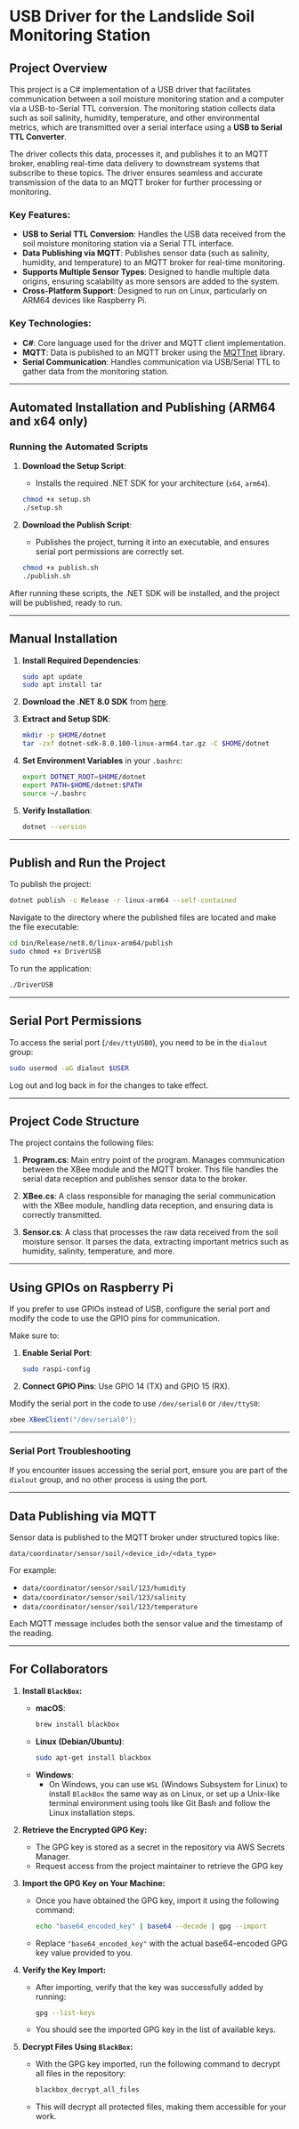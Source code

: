 # USB Driver for the Landslide Soil Monitoring Station

## Project Overview

This project is a C# implementation of a USB driver that facilitates communication between a soil moisture monitoring station and a computer via a USB-to-Serial TTL conversion. The monitoring station collects data such as soil salinity, humidity, temperature, and other environmental metrics, which are transmitted over a serial interface using a **USB to Serial TTL Converter**.

The driver collects this data, processes it, and publishes it to an MQTT broker, enabling real-time data delivery to downstream systems that subscribe to these topics. The driver ensures seamless and accurate transmission of the data to an MQTT broker for further processing or monitoring.

### Key Features:
- **USB to Serial TTL Conversion**: Handles the USB data received from the soil moisture monitoring station via a Serial TTL interface.
- **Data Publishing via MQTT**: Publishes sensor data (such as salinity, humidity, and temperature) to an MQTT broker for real-time monitoring.
- **Supports Multiple Sensor Types**: Designed to handle multiple data origins, ensuring scalability as more sensors are added to the system.
- **Cross-Platform Support**: Designed to run on Linux, particularly on ARM64 devices like Raspberry Pi.

### Key Technologies:
- **C#**: Core language used for the driver and MQTT client implementation.
- **MQTT**: Data is published to an MQTT broker using the [MQTTnet](https://github.com/dotnet/MQTTnet) library.
- **Serial Communication**: Handles communication via USB/Serial TTL to gather data from the monitoring station.

---

## Automated Installation and Publishing (ARM64 and x64 only)

### Running the Automated Scripts

1. **Download the Setup Script**:
   - Installs the required .NET SDK for your architecture (`x64`, `arm64`).
   
   ```bash
   chmod +x setup.sh
   ./setup.sh
   ```

2. **Download the Publish Script**:
   - Publishes the project, turning it into an executable, and ensures serial port permissions are correctly set.
   
   ```bash
   chmod +x publish.sh
   ./publish.sh
   ```

After running these scripts, the .NET SDK will be installed, and the project will be published, ready to run.

---

## Manual Installation

1. **Install Required Dependencies**:
   ```bash
   sudo apt update
   sudo apt install tar
   ```

2. **Download the .NET 8.0 SDK** from [here](https://dotnet.microsoft.com/en-us/download/dotnet/8.0).

3. **Extract and Setup SDK**:
   ```bash
   mkdir -p $HOME/dotnet
   tar -zxf dotnet-sdk-8.0.100-linux-arm64.tar.gz -C $HOME/dotnet
   ```

4. **Set Environment Variables** in your `.bashrc`:
   ```bash
   export DOTNET_ROOT=$HOME/dotnet
   export PATH=$HOME/dotnet:$PATH
   source ~/.bashrc
   ```

5. **Verify Installation**:
   ```bash
   dotnet --version
   ```

---

## Publish and Run the Project

To publish the project:
```bash
dotnet publish -c Release -r linux-arm64 --self-contained
```

Navigate to the directory where the published files are located and make the file executable:
```bash
cd bin/Release/net8.0/linux-arm64/publish
sudo chmod +x DriverUSB
```

To run the application:
```bash
./DriverUSB
```

---

## Serial Port Permissions

To access the serial port (`/dev/ttyUSB0`), you need to be in the `dialout` group:
```bash
sudo usermod -aG dialout $USER
```

Log out and log back in for the changes to take effect.

---

## Project Code Structure

The project contains the following files:

1. **Program.cs**: Main entry point of the program. Manages communication between the XBee module and the MQTT broker. This file handles the serial data reception and publishes sensor data to the broker.
   
2. **XBee.cs**: A class responsible for managing the serial communication with the XBee module, handling data reception, and ensuring data is correctly transmitted. 

3. **Sensor.cs**: A class that processes the raw data received from the soil moisture sensor. It parses the data, extracting important metrics such as humidity, salinity, temperature, and more.

---

## Using GPIOs on Raspberry Pi

If you prefer to use GPIOs instead of USB, configure the serial port and modify the code to use the GPIO pins for communication. 

Make sure to:
1. **Enable Serial Port**: 
   ```bash
   sudo raspi-config
   ```

2. **Connect GPIO Pins**: Use GPIO 14 (TX) and GPIO 15 (RX).

Modify the serial port in the code to use `/dev/serial0` or `/dev/ttyS0`:
```csharp
xbee.XBeeClient("/dev/serial0");
```

---

### Serial Port Troubleshooting

If you encounter issues accessing the serial port, ensure you are part of the `dialout` group, and no other process is using the port.

---

## Data Publishing via MQTT

Sensor data is published to the MQTT broker under structured topics like:

```
data/coordinator/sensor/soil/<device_id>/<data_type>
```

For example:
- `data/coordinator/sensor/soil/123/humidity`
- `data/coordinator/sensor/soil/123/salinity`
- `data/coordinator/sensor/soil/123/temperature`

Each MQTT message includes both the sensor value and the timestamp of the reading.

---

## For Collaborators

1. **Install `BlackBox`:**
   - **macOS**:
     ```bash
     brew install blackbox
     ```
   - **Linux (Debian/Ubuntu)**:
     ```bash
     sudo apt-get install blackbox
     ```
   - **Windows**:
     - On Windows, you can use `WSL` (Windows Subsystem for Linux) to install `BlackBox` the same way as on Linux, or set up a Unix-like terminal environment using tools like Git Bash and follow the Linux installation steps.

2. **Retrieve the Encrypted GPG Key:**
   - The GPG key is stored as a secret in the repository via AWS Secrets Manager.
   - Request access from the project maintainer to retrieve the GPG key

3. **Import the GPG Key on Your Machine:**
   - Once you have obtained the GPG key, import it using the following command:
     ```bash
     echo "base64_encoded_key" | base64 --decode | gpg --import
     ```
   - Replace `"base64_encoded_key"` with the actual base64-encoded GPG key value provided to you.

4. **Verify the Key Import:**
   - After importing, verify that the key was successfully added by running:
     ```bash
     gpg --list-keys
     ```
   - You should see the imported GPG key in the list of available keys.

5. **Decrypt Files Using `BlackBox`:**
   - With the GPG key imported, run the following command to decrypt all files in the repository:
     ```bash
     blackbox_decrypt_all_files
     ```
   - This will decrypt all protected files, making them accessible for your work.